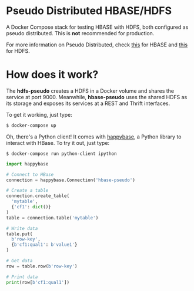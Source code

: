 # Pseudo Distributed HBASE/HDFS

A Docker Compose stack for testing HBASE with HDFS, both configured as pseudo distributed. This is **not** recommended for production.

For more information on Pseudo Distributed, check [this](https://hbase.apache.org/book.html#quickstart_pseudo) for HBASE and [this](https://hadoop.apache.org/docs/stable/hadoop-project-dist/hadoop-common/SingleCluster.html#Pseudo-Distributed_Operation) for HDFS.

# How does it work?
The **hdfs-pseudo** creates a HDFS in a Docker volume and shares the service at port 9000. Meanwhile, **hbase-pseudo** uses the shared HDFS as its storage and exposes its services at a REST and Thrift interfaces.

To get it working, just type:
```bash
$ docker-compose up
```

Oh, there's a Python client! It comes with [happybase](https://happybase.readthedocs.io/en/latest/), a Python library to interact with HBase. To try it out, just type:
```
$ docker-compose run python-client ipython
```

```python
import happybase

# Connect to HBase
connection = happybase.Connection('hbase-pseudo')

# Create a table
connection.create_table(
  'mytable',
  {'cf1': dict()}
)
table = connection.table('mytable')

# Write data
table.put(
  b'row-key',
  {b'cf1:qual1': b'value1'}
)

# Get data
row = table.row(b'row-key')

# Print data
print(row[b'cf1:qual1'])
```
